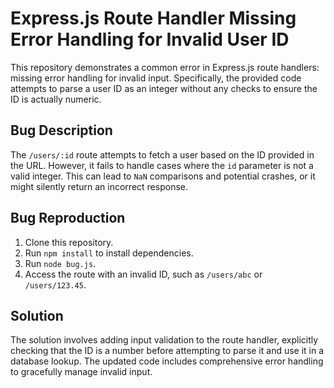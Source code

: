 # Express.js Route Handler Missing Error Handling for Invalid User ID

This repository demonstrates a common error in Express.js route handlers:  missing error handling for invalid input.  Specifically, the provided code attempts to parse a user ID as an integer without any checks to ensure the ID is actually numeric.

## Bug Description
The `/users/:id` route attempts to fetch a user based on the ID provided in the URL.  However, it fails to handle cases where the `id` parameter is not a valid integer. This can lead to `NaN` comparisons and potential crashes, or it might silently return an incorrect response.

## Bug Reproduction
1. Clone this repository.
2. Run `npm install` to install dependencies.
3. Run `node bug.js`.
4. Access the route with an invalid ID, such as `/users/abc` or `/users/123.45`.

## Solution
The solution involves adding input validation to the route handler, explicitly checking that the ID is a number before attempting to parse it and use it in a database lookup.  The updated code includes comprehensive error handling to gracefully manage invalid input.